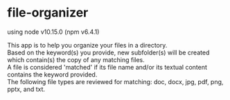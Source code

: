 # file-organizer

using node v10.15.0 (npm v6.4.1)

This app is to help you organize your files in a directory.<br>
Based on the keyword(s) you provide, new subfolder(s) will be created which contain(s) the copy of any matching files.<br>
A file is considered 'matched' if its file name and/or its textual content contains the keyword provided.<br>
The following file types are reviewed for matching: doc, docx, jpg, pdf, png, pptx, and txt.